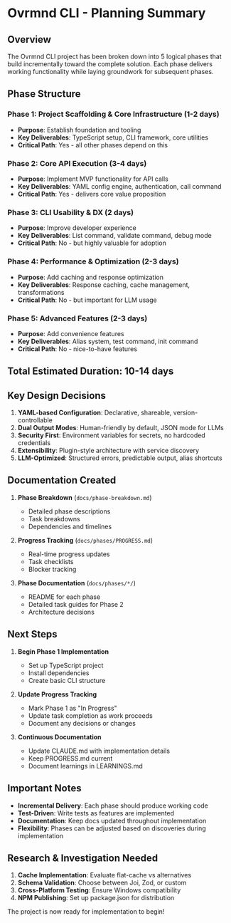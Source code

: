 # Ovrmnd CLI - Planning Summary

## Overview

The Ovrmnd CLI project has been broken down into 5 logical phases that build incrementally toward the complete solution. Each phase delivers working functionality while laying groundwork for subsequent phases.

## Phase Structure

### Phase 1: Project Scaffolding & Core Infrastructure (1-2 days)
- **Purpose**: Establish foundation and tooling
- **Key Deliverables**: TypeScript setup, CLI framework, core utilities
- **Critical Path**: Yes - all other phases depend on this

### Phase 2: Core API Execution (3-4 days)
- **Purpose**: Implement MVP functionality for API calls
- **Key Deliverables**: YAML config engine, authentication, call command
- **Critical Path**: Yes - delivers core value proposition

### Phase 3: CLI Usability & DX (2 days)
- **Purpose**: Improve developer experience
- **Key Deliverables**: List command, validate command, debug mode
- **Critical Path**: No - but highly valuable for adoption

### Phase 4: Performance & Optimization (2-3 days)
- **Purpose**: Add caching and response optimization
- **Key Deliverables**: Response caching, cache management, transformations
- **Critical Path**: No - but important for LLM usage

### Phase 5: Advanced Features (2-3 days)
- **Purpose**: Add convenience features
- **Key Deliverables**: Alias system, test command, init command
- **Critical Path**: No - nice-to-have features

## Total Estimated Duration: 10-14 days

## Key Design Decisions

1. **YAML-based Configuration**: Declarative, shareable, version-controllable
2. **Dual Output Modes**: Human-friendly by default, JSON mode for LLMs
3. **Security First**: Environment variables for secrets, no hardcoded credentials
4. **Extensibility**: Plugin-style architecture with service discovery
5. **LLM-Optimized**: Structured errors, predictable output, alias shortcuts

## Documentation Created

1. **Phase Breakdown** (`docs/phase-breakdown.md`)
   - Detailed phase descriptions
   - Task breakdowns
   - Dependencies and timelines

2. **Progress Tracking** (`docs/phases/PROGRESS.md`)
   - Real-time progress updates
   - Task checklists
   - Blocker tracking

3. **Phase Documentation** (`docs/phases/*/`)
   - README for each phase
   - Detailed task guides for Phase 2
   - Architecture decisions

## Next Steps

1. **Begin Phase 1 Implementation**
   - Set up TypeScript project
   - Install dependencies
   - Create basic CLI structure

2. **Update Progress Tracking**
   - Mark Phase 1 as "In Progress"
   - Update task completion as work proceeds
   - Document any decisions or changes

3. **Continuous Documentation**
   - Update CLAUDE.md with implementation details
   - Keep PROGRESS.md current
   - Document learnings in LEARNINGS.md

## Important Notes

- **Incremental Delivery**: Each phase should produce working code
- **Test-Driven**: Write tests as features are implemented
- **Documentation**: Keep docs updated throughout implementation
- **Flexibility**: Phases can be adjusted based on discoveries during implementation

## Research & Investigation Needed

1. **Cache Implementation**: Evaluate flat-cache vs alternatives
2. **Schema Validation**: Choose between Joi, Zod, or custom
3. **Cross-Platform Testing**: Ensure Windows compatibility
4. **NPM Publishing**: Set up package.json for distribution

The project is now ready for implementation to begin!